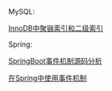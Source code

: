 MySQL:

[InnoDB中聚镞索引和二级索引](mysql/InnoDB中聚镞索引和二级索引.md)

Spring:

[SpringBoot事件机制源码分析](spring/SpringBoot事件机制源码分析.md)

[在Spring中使用事件机制](spring/在Spring中使用事件机制.md)

